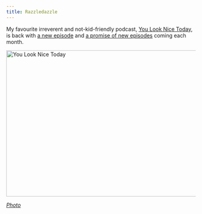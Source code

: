 ```yaml
---
title: Razzledazzle
---
```

<p>My favourite irreverent and not-kid-friendly podcast, <a href="https://youlooknicetoday.com">You Look Nice Today</a>, is back with <a href="https://youlooknicetoday.com/razzledazzle">a new episode</a> and <a href="https://youlooknicetoday.com/news/letter-to-shareholders">a promise of new episodes</a> coming each month.</p>
<p><img src="https://chrisenns.com/wp-content/uploads/2012/03/2826562481_8c8bc2b4ed_o.jpg" alt="You Look Nice Today" title="You Look Nice Today" width="589" height="388" class="aligncenter size-full wp-image-20267" /></p>
<p><em><a href="https://www.flickr.com/photos/merlin/2826562481/">Photo</a></em></p>
